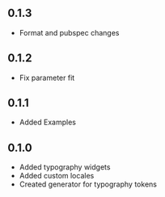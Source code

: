 ## 0.1.3

* Format and pubspec changes

## 0.1.2

* Fix parameter fit

## 0.1.1

* Added Examples

## 0.1.0

* Added typography widgets
* Added custom locales
* Created generator for typography tokens
